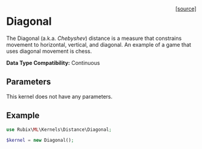 <span style="float:right;"><a href="https://github.com/RubixML/ML/blob/master/src/Kernels/Distance/Diagonal.php">[source]</a></span>

# Diagonal
The Diagonal (a.k.a. *Chebyshev*) distance is a measure that constrains movement to horizontal, vertical, and diagonal. An example of a game that uses diagonal movement is chess.

**Data Type Compatibility:** Continuous

## Parameters
This kernel does not have any parameters.

## Example
```php
use Rubix\ML\Kernels\Distance\Diagonal;

$kernel = new Diagonal();
```